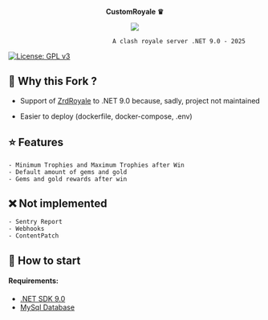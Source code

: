<p align="center">
  <b>CustomRoyale ♛</b>
</p>
<p align="center">
  <img src="https://media1.giphy.com/media/v1.Y2lkPTc5MGI3NjExYTM2bDNpaHY1amxndDc5dGQwOWt2bW5ucjU2cWs0eWJiMWVndmF3ZSZlcD12MV9pbnRlcm5hbF9naWZfYnlfaWQmY3Q9Zw/MY1EJgjpXUwMrzQpAk/giphy.gif" />
</p>

                                 A clash royale server .NET 9.0 - 2025 

[![License: GPL v3](https://img.shields.io/badge/License-GPLv3-blue.svg)](https://www.gnu.org/licenses/gpl-3.0)


## 📍 Why this Fork ?

  - Support of [ZrdRoyale](https://github.com/Zordon1337/ZrdRoyale/) to .NET 9.0 because, sadly, project not maintained

  -  Easier to deploy (dockerfile, docker-compose, .env)


## ⭐ Features
``` 
- Minimum Trophies and Maximum Trophies after Win
- Default amount of gems and gold
- Gems and gold rewards after win
```

## ❌ Not implemented
``` 
- Sentry Report
- Webhooks
- ContentPatch
```

## 📝 How to start

#### Requirements:
  - [.NET SDK 9.0](https://dotnet.microsoft.com/en-us/download/dotnet/9.0)
  - [MySql Database](https://www.mysql.com/)
